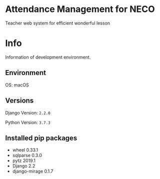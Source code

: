 # Attendance Management for NECO

Teacher web system for efficient wonderful lesson

# Info
Information of development environment.

## Environment
OS: macOS

## Versions
Django Version: `2.2.0`

Python Version: `3.7.3`

## Installed pip packages
+ wheel 0.33.1  
+ sqlparse 0.3.0  
+ pytz 2019.1  
+ Django 2.2  
+ django-mirage 0.1.7
